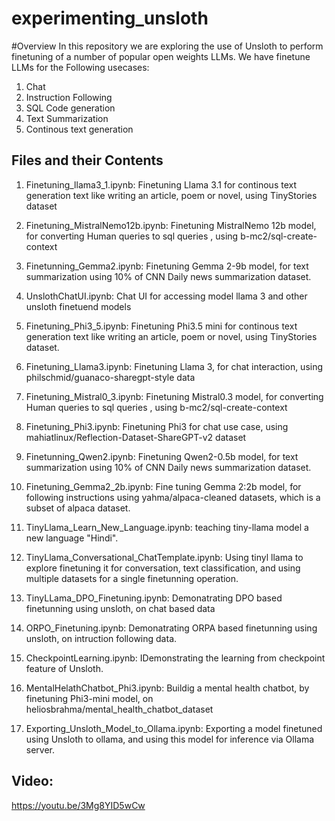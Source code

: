 # experimenting_unsloth

#Overview
In this repository we are exploring the use of Unsloth to perform finetuning of a number of popular open weights LLMs.
We have finetune LLMs for the Following usecases:
1. Chat
2. Instruction Following
3. SQL Code generation
4. Text Summarization
5. Continous text generation

## Files and their Contents
1. Finetuning_llama3_1.ipynb: Finetuning Llama 3.1 for continous text generation text like writing an article, poem or novel, using TinyStories dataset

2. Finetuning_MistralNemo12b.ipynb: Finetuning MistralNemo 12b model, for converting Human queries to sql queries , using b-mc2/sql-create-context

3. Finetunning_Gemma2.ipynb: Finetuning Gemma 2-9b model, for text summarization using 10% of CNN Daily news summarization dataset.

4. UnslothChatUI.ipynb: Chat UI for accessing model llama 3 and other unsloth finetuend models

5. Finetuning_Phi3_5.ipynb: Finetuning Phi3.5 mini for continous text generation text like writing an article, poem or novel, using TinyStories dataset.

6. Finetuning_Llama3.ipynb: Finetuning Llama 3, for chat interaction, using philschmid/guanaco-sharegpt-style data

7. Finetuning_Mistral0_3.ipynb: Finetuning Mistral0.3 model, for converting Human queries to sql queries , using b-mc2/sql-create-context

8. Finetuning_Phi3.ipynb: Finetuning Phi3 for chat use case, using mahiatlinux/Reflection-Dataset-ShareGPT-v2 dataset

9. Finetunning_Qwen2.ipynb: Finetuning Qwen2-0.5b model, for text summarization using 10% of CNN Daily news summarization dataset.

10. Finetuning_Gemma2_2b.ipynb: Fine tuning Gemma 2:2b model, for following instructions using yahma/alpaca-cleaned datasets, which is a subset of alpaca dataset.

11. TinyLlama_Learn_New_Language.ipynb:  teaching tiny-llama model a new language "Hindi".

12. TinyLlama_Conversational_ChatTemplate.ipynb: Using tinyl llama to explore finetuning it for conversation, text classification, and using multiple datasets for a single finetunning operation.

13. TinyLLama_DPO_Finetuning.ipynb: Demonatrating DPO based finetunning using unsloth, on chat based data

14. ORPO_Finetuning.ipynb: Demonatrating ORPA based finetunning using unsloth, on intruction following data.

15. CheckpointLearning.ipynb: IDemonstrating the learning from checkpoint feature of Unsloth.

16. MentalHelathChatbot_Phi3.ipynb: Buildig a mental health chatbot, by finetuning Phi3-mini model, on heliosbrahma/mental_health_chatbot_dataset

17. Exporting_Unsloth_Model_to_Ollama.ipynb: Exporting a model finetuned using Unsloth to ollama, and using this model for inference via Ollama server.

## Video:

https://youtu.be/3Mg8YID5wCw



